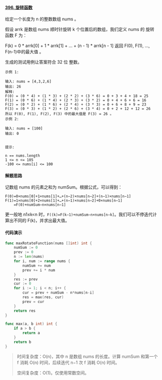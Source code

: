 #### [396. 旋转函数](https://leetcode-cn.com/problems/rotate-function/)

给定一个长度为 n 的整数数组 nums 。

假设 arrk 是数组 nums 顺时针旋转 k 个位置后的数组，我们定义 nums 的 旋转函数  F 为：

F(k) = 0 * arrk[0] + 1 * arrk[1] + ... + (n - 1) * arrk[n - 1]
返回 F(0), F(1), ..., F(n-1)中的最大值 。

生成的测试用例让答案符合 32 位 整数。

 

```
示例 1:

输入: nums = [4,3,2,6]
输出: 26
解释:
F(0) = (0 * 4) + (1 * 3) + (2 * 2) + (3 * 6) = 0 + 3 + 4 + 18 = 25
F(1) = (0 * 6) + (1 * 4) + (2 * 3) + (3 * 2) = 0 + 4 + 6 + 6 = 16
F(2) = (0 * 2) + (1 * 6) + (2 * 4) + (3 * 3) = 0 + 6 + 8 + 9 = 23
F(3) = (0 * 3) + (1 * 2) + (2 * 6) + (3 * 4) = 0 + 2 + 12 + 12 = 26
所以 F(0), F(1), F(2), F(3) 中的最大值是 F(3) = 26 。
示例 2:

输入: nums = [100]
输出: 0


提示:

n == nums.length
1 <= n <= 105
-100 <= nums[i] <= 100
```

#### 解题思路

记数组 nums 的元素之和为 numSum。根据公式，可以得到：

```
F(0)=0×nums[0]+1×nums[1]+…+(n−2)×nums[n−2]+(n−1)×nums[n−1]
F(1)=1×nums[0]+2×nums[1]+…+(n−1)×nums[n−2]+0×nums[n−1]
    =F(0)+numSum−n×nums[n−1]
```

更一般地 n1≤k<n 时，`F((k)=F(k−1)+numSum−n×nums[n−k]`。我们可以不停迭代计算出不同的 F(k)，并求出最大值。



#### 代码演示

```go
func maxRotateFunction(nums []int) int {
	numSum := 0
	prev := 0
	n := len(nums)
	for i, num := range nums {
		numSum += num
		prev += i * num
	}
	res := prev
	cur := 0
	for i := 1; i < n; i++ {
		cur = prev + numSum - n*nums[n-i]
		res = max(res, cur)
		prev = cur
	}
	return res
}

func max(a, b int) int {
	if a > b {
		return a
	}
	return b
}
```

> 时间复杂度：O(n)，其中 n 是数组 nums 的长度。计算 numSum 和第一个 f 消耗 O(n) 时间，后续迭代 n−1 次 f 消耗 O(n) 时间。
>
> 空间复杂度：O(1)。仅使用常数空间。
>